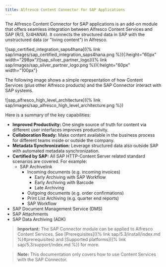 ```yaml
---
title: Alfresco Content Connector for SAP Applications
---
```


The Alfresco Content Connector for SAP applications is an add-on module that offers seamless integration between Alfresco Content Services and SAP (R/3, S/4HANA). It connects the structured data in SAP with the unstructured data (or "living content") in Alfresco.

![sap_certified_integration_saps4hana]({% link sap/images/sap_certified_integration_saps4hana.png %}){:height="60px" width="298px"}![sap_silver_partner_logo]({% link sap/images/sap_silver_partner_logo.png %}){:height="60px" width="100px"}

The following image shows a simple representation of how Content Services (plus other Alfresco products) and the SAP Connector interact with SAP systems.

![sap_alfresco_high_level_architecture]({% link sap/images/sap_alfresco_high_level_architecture.png %})

Here is a summary of the key capabilities:

* **Improved Productivity:** One single source of truth for content via different user interfaces improves productivity.
* **Collaboration Ready:** Make content available in the business process for different teams inside or outside the company.
* **Metadata Synchronization:** Leverage structured data also outside SAP with automated metadata synchronization.
* **Certified by SAP:** All SAP HTTP-Content Server related standard scenarios are covered. For example:
  * SAP Archivelink
    * Incoming documents (e.g. incoming invoices)
      * Early Archiving with SAP Workflow
      * Early Archiving with Barcode
      * Late Archiving
    * Outgoing documents (e.g. order confirmations)
    * Print List Archiving (e.g. quarter end reports)
    * SAP Workflow
* SAP Document Management Service (DMS)
* SAP Attachments
* SAP Data Archiving (ADK)

> **Important:** The SAP Connector module can be applied to Alfresco Content Services. See [Prerequisites]({% link sap/5.3/install/index.md %}#prerequisites) and [Supported platforms]({% link sap/5.3/support/index.md %}) for more.

> **Note:** This documentation only covers how to use Content Services with the SAP Connector.
